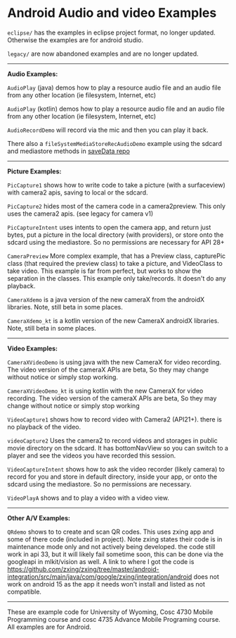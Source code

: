 Android Audio and video Examples
===========

`eclipse/` has the examples in eclipse project format, no longer updated.  Otherwise the examples are for android studio.

`legacy/` are now abandoned examples and are no longer updated.

---

**Audio Examples:**

`AudioPlay` (java) demos how to play a resource audio file and an audio file from any other location (ie filesystem, Internet, etc)

`AudioPlay` (kotlin) demos how to play a resource audio file and an audio file from any other location (ie filesystem, Internet, etc)

`AudioRecordDemo` will record via the mic and then you can play it back.

 There also a `fileSystemMediaStoreRecAudioDemo` example using the sdcard and mediastore methods in [saveData repo](https://github.com/JimSeker/saveData)

---

**Picture Examples:**

`PicCapture1` shows how to write code to take a picture (with a surfaceview) with camera2 apis, saving to local or the sdcard.

`PicCapture2` hides most of the camera code in a camera2preview.  This only uses the camera2 apis.  (see legacy for camera v1)

`PicCaptureIntent` uses intents to open the camera app, and return just bytes, put a picture in the local directory (with providers), or store onto the sdcard using the mediastore.  So no permissions are necessary for API 28+

`CameraPreview` More complex example, that has a Preview class,  capturePic class (that required the preview class) to take a picture, and VideoClass to take video.  This example is far from perfect, but works to show the separation in the classes.  This example only take/records.  It doesn't do any playback.

`CameraXdemo` is a java version of the new cameraX from the androidX libraries.  Note, still beta in some places.

`CameraXdemo_kt` is a kotlin version of the new CameraX androidX libraries.  Note, still beta in some places.

---

**Video Examples:**


`CameraXVideoDemo` is using java with the new CameraX for video recording.   The video version of the cameraX APIs are beta, So they may change without notice or simply stop working.

`CameraXVideoDemo_kt` is using kotlin with the new CameraX for video recording. The video version of the cameraX APIs are beta, So they may change without notice or simply stop working

`VideoCapture1` shows how to record video with Camera2 (API21+).  there is no playback of the video.

`videoCapture2` Uses the camera2 to record videos and storages in public movie directory on the sdcard.  It has bottomNavView so you can switch to a player and see the videos you have recorded this session.



`VideoCaptureIntent` shows how to ask the video recorder (likely camera) to record for you and store in default directory, inside your app, or onto the sdcard using the mediastore.  So no permissions are necessary.

`VideoPlayA` shows and to play a video with a video view.


---

**Other A/V Examples:**


`QRdemo` shows to to create and scan QR codes.  This uses zxing app and some of there code (included in project).  Note zxing states their code is in maintenance mode only and not actively being developed.  the code still work in api 33, but it will likely fail sometime soon, this can be done via the googleapi in mlkit/vision as well.
A link to where I got the code is https://github.com/zxing/zxing/tree/master/android-integration/src/main/java/com/google/zxing/integration/android 
does not work on android 15 as the app it needs won't install and listed as not compatible.

---

These are example code for University of Wyoming, Cosc 4730 Mobile Programming course and cosc 4735 Advance Mobile Programing course. 
All examples are for Android.